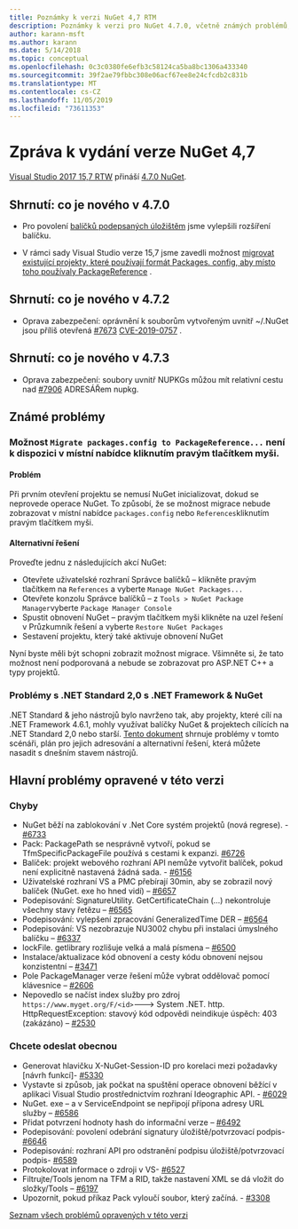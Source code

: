 ```yaml
---
title: Poznámky k verzi NuGet 4,7 RTM
description: Poznámky k verzi pro NuGet 4.7.0, včetně známých problémů, oprav chyb, přidaných funkcí a chcete odeslat obecnou.
author: karann-msft
ms.author: karann
ms.date: 5/14/2018
ms.topic: conceptual
ms.openlocfilehash: 0c3c0380fe6efb3c58124ca5ba8bc1306a433340
ms.sourcegitcommit: 39f2ae79fbbc308e06acf67ee8e24cfcdb2c831b
ms.translationtype: MT
ms.contentlocale: cs-CZ
ms.lasthandoff: 11/05/2019
ms.locfileid: "73611353"
---
```

# <a name="nuget-47-release-notes"></a>Zpráva k vydání verze NuGet 4,7

[Visual Studio 2017 15,7 RTW](https://www.visualstudio.com/news/releasenotes/vs2017-relnotes) přináší [4.7.0 NuGet](https://dist.nuget.org/win-x86-commandline/v4.7.0/nuget.exe).

## <a name="summary-whats-new-in-470"></a>Shrnutí: co je nového v 4.7.0

* Pro povolení [balíčků podepsaných úložištěm](https://github.com/NuGet/Home/wiki/Repository-Signatures) jsme vylepšili rozšíření balíčku.

* V rámci sady Visual Studio verze 15,7 jsme zavedli možnost [migrovat existující projekty, které používají formát Packages. config, aby místo toho používaly PackageReference](https://docs.microsoft.com/nuget/consume-packages/migrate-packages-config-to-package-reference) .

## <a name="summary-whats-new-in-472"></a>Shrnutí: co je nového v 4.7.2

* Oprava zabezpečení: oprávnění k souborům vytvořeným uvnitř ~/.NuGet jsou příliš otevřená [#7673](https://github.com/NuGet/Home/issues/7673) [CVE-2019-0757](https://portal.msrc.microsoft.com/en-us/security-guidance/advisory/CVE-2019-0757) .

## <a name="summary-whats-new-in-473"></a>Shrnutí: co je nového v 4.7.3

* Oprava zabezpečení: soubory uvnitř NUPKGs můžou mít relativní cestu nad [#7906](https://github.com/NuGet/Home/issues/7906) ADRESÁŘem nupkg.

## <a name="known-issues"></a>Známé problémy

### <a name="the-migrate-packagesconfig-to-packagereference-option-is-not-available-in-the-right-click-context-menu"></a>Možnost `Migrate packages.config to PackageReference...` není k dispozici v místní nabídce kliknutím pravým tlačítkem myši.

#### <a name="issue"></a>Problém

Při prvním otevření projektu se nemusí NuGet inicializovat, dokud se neprovede operace NuGet. To způsobí, že se možnost migrace nebude zobrazovat v místní nabídce `packages.config` nebo `References`kliknutím pravým tlačítkem myši.

#### <a name="workaround"></a>Alternativní řešení

Proveďte jednu z následujících akcí NuGet:
* Otevřete uživatelské rozhraní Správce balíčků – klikněte pravým tlačítkem na `References` a vyberte `Manage NuGet Packages...`
* Otevřete konzolu Správce balíčků – z `Tools > NuGet Package Manager`vyberte `Package Manager Console`
* Spustit obnovení NuGet – pravým tlačítkem myši klikněte na uzel řešení v Průzkumník řešení a vyberte `Restore NuGet Packages`
* Sestavení projektu, který také aktivuje obnovení NuGet

Nyní byste měli být schopni zobrazit možnost migrace. Všimněte si, že tato možnost není podporovaná a nebude se zobrazovat pro ASP.NET C++ a typy projektů.

### <a name="issues-with-net-standard-20-with-net-framework--nuget"></a>Problémy s .NET Standard 2,0 s .NET Framework & NuGet

.NET Standard & jeho nástrojů bylo navrženo tak, aby projekty, které cílí na .NET Framework 4.6.1, mohly využívat balíčky NuGet & projektech cílících na .NET Standard 2,0 nebo starší. [Tento dokument](https://github.com/dotnet/standard/issues/481) shrnuje problémy v tomto scénáři, plán pro jejich adresování a alternativní řešení, která můžete nasadit s dnešním stavem nástrojů.

## <a name="top-issues-fixed-in-this-release"></a>Hlavní problémy opravené v této verzi

### <a name="bugs"></a>Chyby

* NuGet běží na zablokování v .Net Core systém projektů (nová regrese). - [#6733](https://github.com/NuGet/Home/issues/6733)
* Pack: PackagePath se nesprávně vytvoří, pokud se TfmSpecificPackageFile používá s cestami k expanzi. [#6726](https://github.com/NuGet/Home/issues/6726)
* Balíček: projekt webového rozhraní API nemůže vytvořit balíček, pokud není explicitně nastavená žádná sada. - [#6156](https://github.com/NuGet/Home/issues/6156)
* Uživatelské rozhraní VS a PMC přebírají 30min, aby se zobrazil nový balíček (NuGet. exe ho hned vidí) – [#6657](https://github.com/NuGet/Home/issues/6657)
* Podepisování: SignatureUtility. GetCertificateChain (...) nekontroluje všechny stavy řetězu – [#6565](https://github.com/NuGet/Home/issues/6565)
* Podepisování: vylepšení zpracování GeneralizedTime DER – [#6564](https://github.com/NuGet/Home/issues/6564)
* Podepisování: VS nezobrazuje NU3002 chybu při instalaci úmyslného balíčku – [#6337](https://github.com/NuGet/Home/issues/6337)
* lockFile. getlibrary rozlišuje velká a malá písmena – [#6500](https://github.com/NuGet/Home/issues/6500)
* Instalace/aktualizace kód obnovení a cesty kódu obnovení nejsou konzistentní – [#3471](https://github.com/NuGet/Home/issues/3471)
* Pole PackageManager verze řešení může vybrat oddělovač pomocí klávesnice – [#2606](https://github.com/NuGet/Home/issues/2606)
* Nepovedlo se načíst index služby pro zdroj `https://www.myget.org/F/<id>`---> System .NET. http. HttpRequestException: stavový kód odpovědi neindikuje úspěch: 403 (zakázáno) – [#2530](https://github.com/NuGet/Home/issues/2530)

### <a name="dcrs"></a>Chcete odeslat obecnou

* Generovat hlavičku X-NuGet-Session-ID pro korelaci mezi požadavky [návrh funkcí]- [#5330](https://github.com/NuGet/Home/issues/5330)
* Vystavte si způsob, jak počkat na spuštění operace obnovení běžící v aplikaci Visual Studio prostřednictvím rozhraní Ideographic API. - [#6029](https://github.com/NuGet/Home/issues/6029)
* NuGet. exe – a v ServiceEndpoint se nepřipojí přípona adresy URL služby – [#6586](https://github.com/NuGet/Home/issues/6586)
* Přidat potvrzení hodnoty hash do informační verze – [#6492](https://github.com/NuGet/Home/issues/6492)
* Podepisování: povolení odebrání signatury úložiště/potvrzovací podpis- [#6646](https://github.com/NuGet/Home/issues/6646)
* Podepisování: rozhraní API pro odstranění podpisu úložiště/potvrzovací podpis- [#6589](https://github.com/NuGet/Home/issues/6589)
* Protokolovat informace o zdroji v VS- [#6527](https://github.com/NuGet/Home/issues/6527)
* Filtrujte/Tools jenom na TFM a RID, takže nastavení XML se dá vložit do složky/Tools – [#6197](https://github.com/NuGet/Home/issues/6197)
* Upozornit, pokud příkaz Pack vyloučí soubor, který začíná.  - [#3308](https://github.com/NuGet/Home/issues/3308)

[Seznam všech problémů opravených v této verzi](https://github.com/NuGet/Home/issues?q=is%3Aissue+is%3Aclosed+milestone%3A%224.7")
